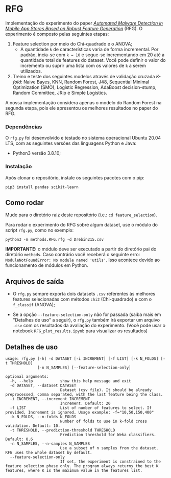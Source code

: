# RFG

Implementação do experimento do paper [_Automated Malware Detection in Mobile App Stores Based on Robust Feature Generation_](https://doi.org/10.3390/electronics9030435) (RFG). O experimento é composto pelas seguintes etapas:

1. Feature selection por meio do Chi-quadrado e o ANOVA;
    - A quantidade `k` de características varia de forma incremental. Por padrão, incia-se com `k = 10` e segue-se incrementando em 20 até a quantidade total de features do dataset. Você pode definir o valor do incremento ou suprir uma lista com os valores de `k` a serem utilizados.
2. Treino e teste dos seguintes modelos através de validação cruzada _K-fold_: Naive Bayes,
KNN, Random Forest, J48, Sequential Minimal Optimization (SMO), Logistic Regression, AdaBoost decision-stump, Random Committee, JRip e Simple Logistics.

A nossa implementação considera apenas o modelo do Random Forest na segunda etapa, pois ele apresentou os melhores resultados no paper do RFG.

### Dependências

O `rfg.py` foi desenvolvido e testado no sistema operacional Ubuntu 20.04 LTS, com as seguintes versões das linguagens Python e Java:

- Python3 versão 3.8.10;

### Instalação

Após clonar o repositório, instale os seguintes pacotes com o pip: 
```
pip3 install pandas scikit-learn
```
## Como rodar

Mude para o diretório raiz deste repositório (i.e.: `cd feature_selection`).

Para rodar o experimento do RFG sobre algum dataset, use o módulo do script `rfg.py`, como no exemplo:
```
python3 -m methods.RFG.rfg -d Drebin215.csv
```

**IMPORTANTE:** o módulo deve ser executado a partir do diretório pai do diretório `methods`. Caso contrário você receberá o seguinte erro: `ModuleNotFoundError: No module named 'utils'`. Isso acontece devido ao funcionamento de módulos em Python.

## Arquivos de saída

- O `rfg.py` sempre exporta dois datasets `.csv` referentes às melhores features selecionadas com métodos `chi2` (Chi-quadrado) e com o `f_classif` (ANOVA);

- Se a opção `--feature-selection-only` não for passada (saiba mais em "Detalhes de uso" a seguir), o `rfg.py` também irá exportar um arquivo `.csv` com os resultados da avaliação do experimento. (Você pode usar o notebook `RFG_plot_results.ipynb` para visualizar os resultados)

## Detalhes de uso

```
usage: rfg.py [-h] -d DATASET [-i INCREMENT] [-f LIST] [-k N_FOLDS] [-t THRESHOLD] 
              [-n N_SAMPLES] [--feature-selection-only]

optional arguments:
  -h, --help            show this help message and exit
  -d DATASET, --dataset DATASET
                        Dataset (csv file). It should be already preprocessed, comma separated, with the last feature being the class.
  -i INCREMENT, --increment INCREMENT
                        Increment. Default: 20
  -f LIST               List of number of features to select. If provided, Increment is ignored. Usage example: -f="10,50,150,400"
  -k N_FOLDS, --n-folds N_FOLDS
                        Number of folds to use in k-fold cross validation. Default: 10.
  -t THRESHOLD, --prediction-threshold THRESHOLD
                        Prediction threshold for Weka classifiers. Default: 0.6
  -n N_SAMPLES, --n-samples N_SAMPLES
                        Use a subset of n samples from the dataset. RFG uses the whole dataset by default.
  --feature-selection-only
                        If set, the experiment is constrained to the feature selection phase only. The program always returns the best K features, where K is the maximum value in the features list.
```